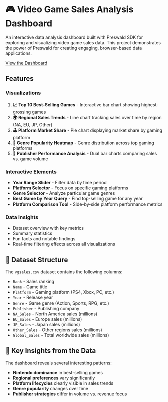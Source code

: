 # 🎮 Video Game Sales Analysis Dashboard

An interactive data analysis dashboard built with Preswald SDK for exploring and visualizing video game sales data. This project demonstrates the power of Preswald for creating engaging, browser-based data applications.


[View the Dashboard](https://preswald.app/p398a4806)


## Features

### Visualizations

1. **📈 Top 10 Best-Selling Games** - Interactive bar chart showing highest-grossing games
2. **🌍 Regional Sales Trends** - Line chart tracking sales over time by region (NA, EU, JP, Other)
3. **🕹️ Platform Market Share** - Pie chart displaying market share by gaming platform
4. **🎯 Genre Popularity Heatmap** - Genre distribution across top gaming platforms
5. **🏢 Publisher Performance Analysis** - Dual bar charts comparing sales vs. game volume

### Interactive Elements

- **Year Range Slider** - Filter data by time period
- **Platform Selector** - Focus on specific gaming platforms
- **Genre Selector** - Analyze particular game genres
- **Best Game by Year Query** - Find top-selling game for any year
- **Platform Comparison Tool** - Side-by-side platform performance metrics

### Data Insights

- Dataset overview with key metrics
- Summary statistics
- Fun facts and notable findings
- Real-time filtering effects across all visualizations

## 📁 Dataset Structure

The `vgsales.csv` dataset contains the following columns:

- `Rank` - Sales ranking
- `Name` - Game title
- `Platform` - Gaming platform (PS4, Xbox, PC, etc.)
- `Year` - Release year
- `Genre` - Game genre (Action, Sports, RPG, etc.)
- `Publisher` - Publishing company
- `NA_Sales` - North America sales (millions)
- `EU_Sales` - Europe sales (millions)
- `JP_Sales` - Japan sales (millions)
- `Other_Sales` - Other regions sales (millions)
- `Global_Sales` - Total worldwide sales (millions)

## 🎯 Key Insights from the Data

The dashboard reveals several interesting patterns:

- **Nintendo dominance** in best-selling games
- **Regional preferences** vary significantly
- **Platform lifecycles** clearly visible in sales trends
- **Genre popularity** changes over time
- **Publisher strategies** differ in volume vs. revenue focus
